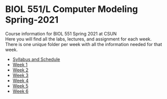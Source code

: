 # BIOL 551/L Computer Modeling Spring-2021
Course information for BIOL 551 Spring 2021 at CSUN  
Here you will find all the labs, lectures, and assignment for each week.  
There is one unique folder per week with all the information needed for that week.

- [Syllabus and Schedule](https://github.com/Biol551-CSUN/Spring-2021/tree/main/Syllabus_and_Schedule)
- [Week 1](https://github.com/Biol551-CSUN/Spring-2021/tree/main/Week_1)
- [Week 2](https://github.com/Biol551-CSUN/Spring-2021/tree/main/Week_2)
- [Week 3](https://github.com/Biol551-CSUN/Spring-2021/tree/main/Week_3)
- [Week 4](https://github.com/Biol551-CSUN/Spring-2021/tree/main/Week_4)  
- [Week 5](https://github.com/Biol551-CSUN/Spring-2021/tree/main/Week_5)  
- [Week 6](https://github.com/Biol551-CSUN/Spring-2021/tree/main/Week_6) 

